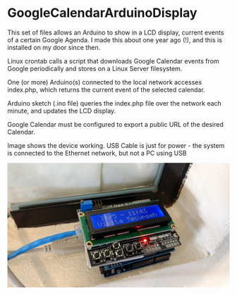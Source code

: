 # GoogleCalendarArduinoDisplay

This set of files allows an Arduino to show in a LCD display, current events of a certain Google Agenda. I made this about one year ago (!), and this is installed on my door since then.

Linux crontab calls a script that downloads Google Calendar events from Google periodically and stores on a Linux Server filesystem. 

One (or more) Arduino(s) connected to the local network accesses index.php, which returns the current event of the selected calendar. 

Arduino sketch (.ino file) queries the index.php file over the network each minute, and updates the LCD display. 

Google Calendar must be configured to export a public URL of the desired Calendar.

Image shows the device working. USB Cable is just for power - the system is connected to the Ethernet network, but not a PC using USB

![Device](IMG_20170511_114410944.jpg)



